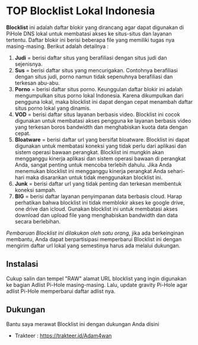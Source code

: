 # TOP Blocklist Lokal Indonesia

**Blocklist** ini adalah daftar blokir yang dirancang agar dapat digunakan di PiHole DNS lokal untuk membatasi akses ke situs-situs dan layanan tertentu. Daftar blokir ini berisi beberapa file yang memiliki tugas nya masing-masing. Berikut adalah detailnya :

1. **Judi** = berisi daftar situs yang berafiliasi dengan situs judi dan sejenisnya.
2. **Sus** =  berisi daftar situs yang mencurigakan. Contohnya berafiliasi dengan situs judi, porno namun tidak sepenuhnya berafiliasi dan terkesan abu-abu.
3. **Porno** = berisi daftar situs porno. Keunggulan daftar blokir ini adalah mengumpulkan situs porno lokal Indonesia. Karena dikumpulkan dari pengguna lokal, maka blocklist ini dapat dengan cepat menambah daftar situs porno lokal yang dinamis.
4. **VOD** = berisi daftar situs layanan berbasis video. Blocklist ini cocok digunakan untuk membatasi akses pengguna ke layanan berbasis video yang terkesan boros bandwidth dan menghabiskan kuota data dengan cepat.
5. **Bloatware** = berisi daftar url yang bersifat bloatware. Blocklist ini dapat digunakan untuk membatasi koneksi yang tidak perlu dari aplikasi dan sistem operasi bawaan perangkat. Blocklist ini mungkin akan mengganggu kinerja aplikasi dan sistem operasi bawaan di perangkat Anda, sangat penting untuk mencoba terlebih dahulu. Jika Anda menemukan blocklist ini  mengganggu kinerja perangkat Anda sehari-hari maka disarankan untuk tidak menggunakan blocklist ini.
6. **Junk** = berisi daftar url yang tidak penting dan terkesan membentuk koneksi sampah.
7. **BIG** = berisi daftar layanan penyimpanan data berbasis cloud. Harap perhatikan bahwa blocklist ini tidak memblokir akses ke google drive, one drive dan icloud. Gunakan blocklist ini untuk membatasi akses download dan upload file yang menghabiskan bandwidth dan data secara berlebihan.

_Pembaruan Blocklist ini dilakukan oleh satu orang_, jika ada berkeinginan membantu, Anda dapat berpartisipasi memperbarui Blocklist ini dengan mengirim daftar url lokal yang semestinya harus ada melalui dukungan.

## **Instalasi**

Cukup salin dan tempel "RAW" alamat URL blocklist yang ingin digunakan ke bagian Adlist Pi-Hole masing-masing. Lalu, update gravity Pi-Hole agar adlist Pi-Hole memperbarui daftar adlist nya.

## **Dukungan**

Bantu saya merawat Blocklist ini dengan dukungan Anda disini
- Trakteer : https://trakteer.id/Adam4wan
